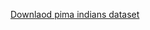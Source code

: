 [Downlaod pima indians dataset](https://raw.githubusercontent.com/jbrownlee/Datasets/master/pima-indians-diabetes.data.csv) 
